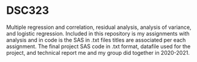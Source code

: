 # DSC323
Multiple regression and correlation, residual analysis, analysis of variance, and logistic regression.
Included in this repository is my assignments with analysis and in code is the SAS in .txt files titles are associated per each assignment.
The final project SAS code in .txt format, datafile used for the project, and technical report me and my group did together in 2020-2021.
